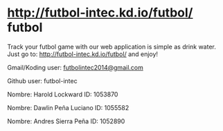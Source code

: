 http://futbol-intec.kd.io/futbol/ futbol
======

Track your futbol game with our web application is simple as drink water.
Just go to: http://futbol-intec.kd.io/futbol/ and enjoy!

Gmail/Koding
user: futbolintec2014@gmail.com

Github 
user: futbol-intec

Nombre: Harold Lockward
ID: 1053870

Nombre: Dawlin Peña Luciano
ID: 1055582

Nombre: Andres Sierra Peña
ID: 1052890

